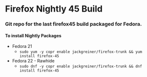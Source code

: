 # Firefox Nightly 45 Build #
### Git repo for the last firefox45 build packaged for Fedora. ###
#### To install Nightly Packages 
* Fedora 21
	* `sudo yum -y copr enable jackgreiner/firefox-trunk && yum install firefox-45`
* Fedora 22 - Rawhide
	* `sudo dnf -y copr enable jackgreiner/firefox-trunk && dnf install firefox-45`
